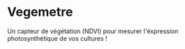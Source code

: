 # Vegemetre
Un capteur de végétation (NDVI) pour mesurer l'éxpression photosynthétique de vos cultures !
